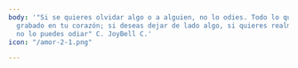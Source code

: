 ```yaml
---
body: '"Si se quieres olvidar algo o a alguien, no lo odies. Todo lo que odias queda
  grabado en tu corazón; si deseas dejar de lado algo, si quieres realmente olvidar,
  no lo puedes odiar" C. JoyBell C.'
icon: "/amor-2-1.png"

---
```

